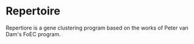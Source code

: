 # Repertoire
Repertiore is a gene clustering program based on the works of Peter van Dam's FoEC program. 
